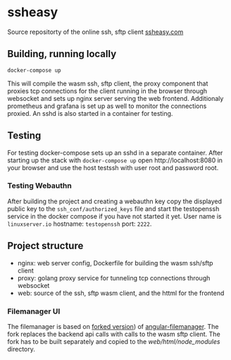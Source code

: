 # ssheasy

Source repositorty of the online ssh, sftp client [ssheasy.com](https://ssheasy.com)

## Building, running locally

`docker-compose up`

This will compile the wasm ssh, sftp client, the proxy component that proxies tcp connections for the client running in the browser through websocket and sets up nginx server serving the web frontend.
Additionaly prometheus and grafana is set up as well to monitor the connections proxied. An sshd is also started in a container for testing.

## Testing

For testing docker-compose sets up an sshd in a separate container. After starting up the stack with `docker-compose up` open http://localhost:8080 in your browser and use the host testssh with user root and password root.

### Testing Webauthn

After building the project and creating a webauthn key copy the displayed public key to the `ssh_conf/authorized_keys` file and start the testopenssh service in the docker compose if you have not started it yet. User name is `linuxserver.io` hostname: `testopenssh` port: `2222`.  

## Project structure

* nginx: web server config, Dockerfile for building the wasm ssh/sftp client
* proxy: golang proxy service for tunneling tcp connections through websocket
* web: source of the ssh, sftp wasm client, and the httml for the frontend

### Filemanager UI

The filemanager is based on [forked version](https://github.com/hullarb/angular-filemanager)) of [angular-filemanager](https://github.com/joni2back/angular-filemanager). The fork replaces the backend api calls with calls to the wasm sftp client.
The fork has to be built separately and copied to the *web/html/node_modules* directory.
